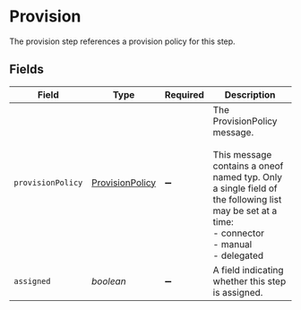 # Provision

 The provision step references a provision policy for this step.



## Fields

| Field                                                                                                                                                                          | Type                                                                                                                                                                           | Required                                                                                                                                                                       | Description                                                                                                                                                                    |
| ------------------------------------------------------------------------------------------------------------------------------------------------------------------------------ | ------------------------------------------------------------------------------------------------------------------------------------------------------------------------------ | ------------------------------------------------------------------------------------------------------------------------------------------------------------------------------ | ------------------------------------------------------------------------------------------------------------------------------------------------------------------------------ |
| `provisionPolicy`                                                                                                                                                              | [ProvisionPolicy](../../models/shared/provisionpolicy.md)                                                                                                                      | :heavy_minus_sign:                                                                                                                                                             | The ProvisionPolicy message.<br/><br/>This message contains a oneof named typ. Only a single field of the following list may be set at a time:<br/>  - connector<br/>  - manual<br/>  - delegated<br/> |
| `assigned`                                                                                                                                                                     | *boolean*                                                                                                                                                                      | :heavy_minus_sign:                                                                                                                                                             |  A field indicating whether this step is assigned.<br/>                                                                                                                        |